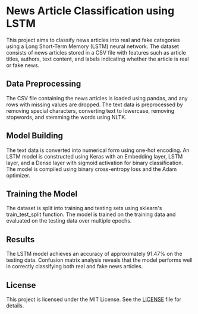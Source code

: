 # News Article Classification using LSTM

This project aims to classify news articles into real and fake categories using a Long Short-Term Memory (LSTM) neural network. The dataset consists of news articles stored in a CSV file with features such as article titles, authors, text content, and labels indicating whether the article is real or fake news.

## Data Preprocessing

The CSV file containing the news articles is loaded using pandas, and any rows with missing values are dropped. The text data is preprocessed by removing special characters, converting text to lowercase, removing stopwords, and stemming the words using NLTK.

## Model Building

The text data is converted into numerical form using one-hot encoding. An LSTM model is constructed using Keras with an Embedding layer, LSTM layer, and a Dense layer with sigmoid activation for binary classification. The model is compiled using binary cross-entropy loss and the Adam optimizer.

## Training the Model

The dataset is split into training and testing sets using sklearn's train_test_split function. The model is trained on the training data and evaluated on the testing data over multiple epochs.

## Results

The LSTM model achieves an accuracy of approximately 91.47% on the testing data. Confusion matrix analysis reveals that the model performs well in correctly classifying both real and fake news articles.

## License

This project is licensed under the MIT License. See the [LICENSE](LICENSE) file for details.

